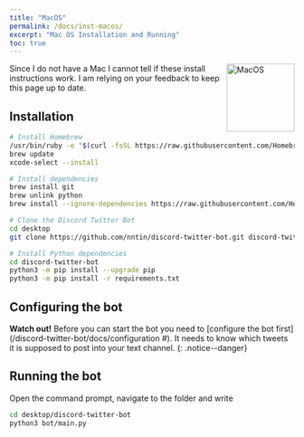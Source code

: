 ```yaml
---
title: "MacOS"
permalink: /docs/inst-macos/
excerpt: "Mac OS Installation and Running"
toc: true
---
```


<img class="doc-img" src="{{ site.baseurl }}/assets/images/macos.png" alt="MacOS" style="width: 120px; float: right;"/>
Since I do not have a Mac I cannot tell if these install instructions work.
I am relying on your feedback to keep this page up to date.

## Installation

```bash
# Install Homebrew
/usr/bin/ruby -e "$(curl -fsSL https://raw.githubusercontent.com/Homebrew/install/master/install)"
brew update
xcode-select --install

# Install dependencies
brew install git
brew unlink python
brew install --ignore-dependencies https://raw.githubusercontent.com/Homebrew/homebrew-core/f2a764ef944b1080be64bd88dca9a1d80130c558/Formula/python.rb

# Clone the Discord Twitter Bot
cd desktop
git clone https://github.com/nntin/discord-twitter-bot.git discord-twitter-bot -b master

# Install Python dependencies
cd discord-twitter-bot
python3 -m pip install --upgrade pip
python3 -m pip install -r requirements.txt
```

## Configuring the bot

**Watch out!** Before you can start the bot you need to
[configure the bot first](/discord-twitter-bot/docs/configuration #). It needs
to know which tweets it is supposed to post into your text channel.
{: .notice--danger}

## Running the bot

Open the command prompt, navigate to the folder and write
```bash
cd desktop/discord-twitter-bot
python3 bot/main.py
```
